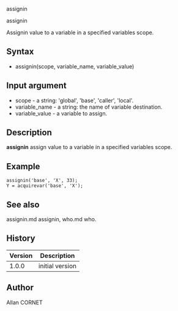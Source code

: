 



assignin


assignin

Assignin value to a variable in a specified variables scope.

## Syntax

- assignin(scope, variable_name, variable_value)

## Input argument

 - scope - a string: 'global', 'base', 'caller', 'local'.
 - variable_name - a string: the name of variable destination.
 - variable_value - a variable to assign.

## Description


  <p><b>assignin</b> assign value to a variable in a specified variables scope.</p>


## Example

```Nelson
assignin('base', 'X', 33);
Y = acquirevar('base', 'X');
```

## See also

assignin.md assignin, who.md who.
## History

|Version|Description|
|------|------|
|1.0.0|initial version|


## Author

Allan CORNET



